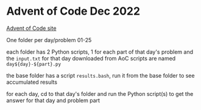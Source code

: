 # Advent of Code Dec 2022

[Advent of Code site](https://adventofcode.com/)

One folder per day/problem  01-25

each folder has 2 Python scripts, 1 for each part of that day's problem and the `input.txt` for that day downloaded from AoC
scripts are named `day${day}-${part}.py`

the base folder has a script `results.bash`, run it from the base folder to see accumulated results

for each day, cd to that day's folder and run the Python script(s) to get the answer for that day and problem part
